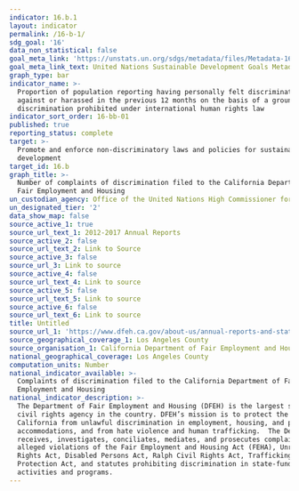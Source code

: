 ```yaml
---
indicator: 16.b.1
layout: indicator
permalink: /16-b-1/
sdg_goal: '16'
data_non_statistical: false
goal_meta_link: 'https://unstats.un.org/sdgs/metadata/files/Metadata-16-0b-01.pdf'
goal_meta_link_text: United Nations Sustainable Development Goals Metadata (PDF 4.0 MB)
graph_type: bar
indicator_name: >-
  Proportion of population reporting having personally felt discriminated
  against or harassed in the previous 12 months on the basis of a ground of
  discrimination prohibited under international human rights law
indicator_sort_order: 16-bb-01
published: true
reporting_status: complete
target: >-
  Promote and enforce non-discriminatory laws and policies for sustainable
  development
target_id: 16.b
graph_title: >-
  Number of complaints of discrimination filed to the California Department of
  Fair Employment and Housing 
un_custodian_agency: Office of the United Nations High Commissioner for Human Rights (OHCHR)
un_designated_tier: '2'
data_show_map: false
source_active_1: true
source_url_text_1: 2012-2017 Annual Reports
source_active_2: false
source_url_text_2: Link to Source
source_active_3: false
source_url_3: Link to source
source_active_4: false
source_url_text_4: Link to source
source_active_5: false
source_url_text_5: Link to source
source_active_6: false
source_url_text_6: Link to source
title: Untitled
source_url_1: 'https://www.dfeh.ca.gov/about-us/annual-reports-and-statistics-2/'
source_geographical_coverage_1: Los Angeles County
source_organisation_1: California Department of Fair Employment and Housing (DFEH)
national_geographical_coverage: Los Angeles County
computation_units: Number
national_indicator_available: >-
  Complaints of discrimination filed to the California Department of Fair
  Employment and Housing 
national_indicator_description: >-
  The Department of Fair Employment and Housing (DFEH) is the largest state
  civil rights agency in the country. DFEH’s mission is to protect the people of
  California from unlawful discrimination in employment, housing, and public
  accommodations, and from hate violence and human trafficking.  The Department
  receives, investigates, conciliates, mediates, and prosecutes complaints of
  alleged violations of the Fair Employment and Housing Act (FEHA), Unruh Civil
  Rights Act, Disabled Persons Act, Ralph Civil Rights Act, Trafficking Victims
  Protection Act, and statutes prohibiting discrimination in state-funded
  activities and programs.
---
```

